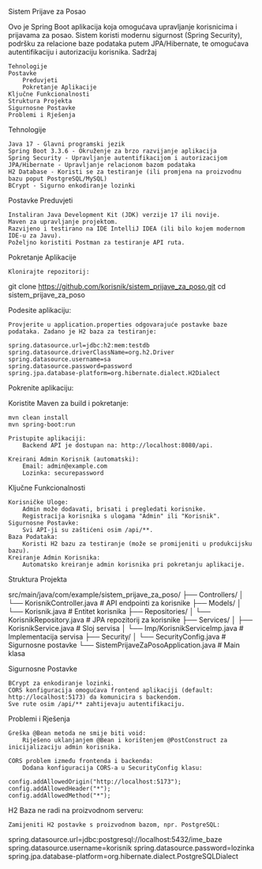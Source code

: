 Sistem Prijave za Posao

Ovo je Spring Boot aplikacija koja omogućava upravljanje korisnicima i prijavama za posao. Sistem koristi modernu sigurnost (Spring Security), podršku za relacione baze podataka putem JPA/Hibernate, te omogućava autentifikaciju i autorizaciju korisnika.
Sadržaj

    Tehnologije
    Postavke
        Preduvjeti
        Pokretanje Aplikacije
    Ključne Funkcionalnosti
    Struktura Projekta
    Sigurnosne Postavke
    Problemi i Rješenja

Tehnologije

    Java 17 - Glavni programski jezik
    Spring Boot 3.3.6 - Okruženje za brzo razvijanje aplikacija
    Spring Security - Upravljanje autentifikacijom i autorizacijom
    JPA/Hibernate - Upravljanje relacionom bazom podataka
    H2 Database - Koristi se za testiranje (ili promjena na proizvodnu bazu poput PostgreSQL/MySQL)
    BCrypt - Sigurno enkodiranje lozinki

Postavke
Preduvjeti

    Instaliran Java Development Kit (JDK) verzije 17 ili novije.
    Maven za upravljanje projektom.
    Razvijeno i testirano na IDE IntelliJ IDEA (ili bilo kojem modernom IDE-u za Javu).
    Poželjno koristiti Postman za testiranje API ruta.

Pokretanje Aplikacije

    Klonirajte repozitorij:

git clone https://github.com/korisnik/sistem_prijave_za_poso.git
cd sistem_prijave_za_poso

Podesite aplikaciju:

    Provjerite u application.properties odgovarajuće postavke baze podataka. Zadano je H2 baza za testiranje:

    spring.datasource.url=jdbc:h2:mem:testdb
    spring.datasource.driverClassName=org.h2.Driver
    spring.datasource.username=sa
    spring.datasource.password=password
    spring.jpa.database-platform=org.hibernate.dialect.H2Dialect

Pokrenite aplikaciju:

Koristite Maven za build i pokretanje:

    mvn clean install
    mvn spring-boot:run

    Pristupite aplikaciji:
        Backend API je dostupan na: http://localhost:8080/api.

    Kreirani Admin Korisnik (automatski):
        Email: admin@example.com
        Lozinka: securepassword

Ključne Funkcionalnosti

    Korisničke Uloge:
        Admin može dodavati, brisati i pregledati korisnike.
        Registracija korisnika s ulogama "Admin" ili "Korisnik".
    Sigurnosne Postavke:
        Svi API-ji su zaštićeni osim /api/**.
    Baza Podataka:
        Koristi H2 bazu za testiranje (može se promijeniti u produkcijsku bazu).
    Kreiranje Admin Korisnika:
        Automatsko kreiranje admin korisnika pri pokretanju aplikacije.

Struktura Projekta

src/main/java/com/example/sistem_prijave_za_poso/
├── Controllers/
│   └── KorisnikController.java   # API endpointi za korisnike
├── Models/
│   └── Korisnik.java             # Entitet korisnika
├── Repositories/
│   └── KorisnikRepository.java   # JPA repozitorij za korisnike
├── Services/
│   ├── KorisnikService.java      # Sloj servisa
│   └── Imp/KorisnikServiceImp.java # Implementacija servisa
├── Security/
│   └── SecurityConfig.java       # Sigurnosne postavke
└── SistemPrijaveZaPosoApplication.java # Main klasa

Sigurnosne Postavke

    BCrypt za enkodiranje lozinki.
    CORS konfiguracija omogućava frontend aplikaciji (default: http://localhost:5173) da komunicira s backendom.
    Sve rute osim /api/** zahtijevaju autentifikaciju.

Problemi i Rješenja

    Greška @Bean metoda ne smije biti void:
        Riješeno uklanjanjem @Bean i korištenjem @PostConstruct za inicijalizaciju admin korisnika.

    CORS problem između frontenda i backenda:
        Dodana konfiguracija CORS-a u SecurityConfig klasu:

    config.addAllowedOrigin("http://localhost:5173");
    config.addAllowedHeader("*");
    config.addAllowedMethod("*");

H2 Baza ne radi na proizvodnom serveru:

    Zamijeniti H2 postavke s proizvodnom bazom, npr. PostgreSQL:

spring.datasource.url=jdbc:postgresql://localhost:5432/ime_baze
spring.datasource.username=korisnik
spring.datasource.password=lozinka
spring.jpa.database-platform=org.hibernate.dialect.PostgreSQLDialect

